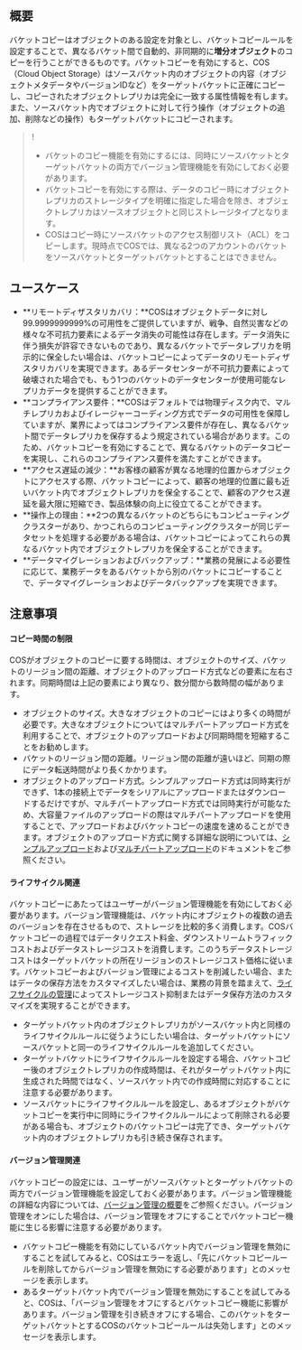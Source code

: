 ## 概要

バケットコピーはオブジェクトのある設定を対象とし、バケットコピールールを設定することで、異なるバケット間で自動的、非同期的に**増分オブジェクト**のコピーを行うことができるものです。バケットコピーを有効にすると、COS（Cloud Object Storage）はソースバケット内のオブジェクトの内容（オブジェクトメタデータやバージョンIDなど）をターゲットバケットに正確にコピーし、コピーされたオブジェクトレプリカは完全に一致する属性情報を有します。また、ソースバケット内でオブジェクトに対して行う操作（オブジェクトの追加、削除などの操作）もターゲットバケットにコピーされます。

>!
>- バケットのコピー機能を有効にするには、同時にソースバケットとターゲットバケットの両方でバージョン管理機能を有効にしておく必要があります。
>- バケットコピーを有効にする際は、データのコピー時にオブジェクトレプリカのストレージタイプを明確に指定した場合を除き、オブジェクトレプリカはソースオブジェクトと同じストレージタイプとなります。
>- COSはコピー時にソースバケットのアクセス制御リスト（ACL）をコピーします。現時点でCOSでは、異なる2つのアカウントのバケットをソースバケットとターゲットバケットとすることはできません。
>



## ユースケース

- **リモートディザスタリカバリ：**COSはオブジェクトデータに対し99.9999999999%の可用性をご提供していますが、戦争、自然災害などの様々な不可抗力要素によるデータ消失の可能性は存在します。データ消失に伴う損失が許容できないものであり、異なるバケットでデータレプリカを明示的に保全したい場合は、バケットコピーによってデータのリモートディザスタリカバリを実現できます。あるデータセンターが不可抗力要素によって破壊された場合でも、もう1つのバケットのデータセンターが使用可能なレプリカデータを提供することができます。
- **コンプライアンス要件：**COSはデフォルトでは物理ディスク内で、マルチレプリカおよびイレージャーコーディング方式でデータの可用性を保障していますが、業界によってはコンプライアンス要件が存在し、異なるバケット間でデータレプリカを保存するよう規定されている場合があります。このため、バケットコピーを有効にすることで、異なるバケットのデータコピーを実現し、これらのコンプライアンス要件を満たすことができます。
- **アクセス遅延の減少：**お客様の顧客が異なる地理的位置からオブジェクトにアクセスする際、バケットコピーによって、顧客の地理的位置に最も近いバケット内でオブジェクトレプリカを保全することで、顧客のアクセス遅延を最大限に短縮でき、製品体験の向上に役立てることができます。
- **操作上の理由：**2つの異なるバケットのどちらにもコンピューティングクラスターがあり、かつこれらのコンピューティングクラスターが同じデータセットを処理する必要がある場合は、バケットコピーによってこれらの異なるバケット内でオブジェクトレプリカを保全することができます。
- **データマイグレーションおよびバックアップ：**業務の発展による必要性に応じて、業務データをあるバケットから別のバケットにコピーすることで、データマイグレーションおよびデータバックアップを実現できます。

## 注意事項

#### コピー時間の制限

COSがオブジェクトのコピーに要する時間は、オブジェクトのサイズ、バケットのリージョン間の距離、オブジェクトのアップロード方式などの要素に左右されます。同期時間は上記の要素により異なり、数分間から数時間の幅があります。

- オブジェクトのサイズ。大きなオブジェクトのコピーにはより多くの時間が必要です。大きなオブジェクトについてはマルチパートアップロード方式を利用することで、オブジェクトのアップロードおよび同期時間を短縮することをお勧めします。
- バケットのリージョン間の距離。リージョン間の距離が遠いほど、同期の際にデータ転送時間がより長くかかります。
- オブジェクトのアップロード方式。シンプルアップロード方式は同時実行ができず、1本の接続上でデータをシリアルにアップロードまたはダウンロードするだけですが、マルチパートアップロード方式では同時実行が可能なため、大容量ファイルのアップロードの際はマルチパートアップロードを使用することで、アップロードおよびバケットコピーの速度を速めることができます。オブジェクトのアップロード方式に関する詳細な説明については、[シンプルアップロード](https://intl.cloud.tencent.com/document/product/436/14113)および[マルチパートアップロード](https://intl.cloud.tencent.com/document/product/436/14112)のドキュメントをご参照ください。

#### ライフサイクル関連

バケットコピーにあたってはユーザーがバージョン管理機能を有効にしておく必要があります。バージョン管理機能は、バケット内にオブジェクトの複数の過去のバージョンを存在させるもので、ストレージを比較的多く消費します。COSバケットコピーの過程ではデータリクエスト料金、ダウンストリームトラフィックコストおよびデータストレージコストを消費します。このうちデータストレージコストはターゲットバケットの所在リージョンのストレージコスト価格に従います。バケットコピーおよびバージョン管理によるコストを削減したい場合、またはデータの保存方法をカスタマイズしたい場合は、業務の背景を踏まえて、[ライフサイクルの管理](https://intl.cloud.tencent.com/document/product/436/17028)によってストレージコスト抑制またはデータ保存方法のカスタマイズを実現することができます。

- ターゲットバケット内のオブジェクトレプリカがソースバケット内と同様のライフサイクルルールに従うようにしたい場合は、ターゲットバケットにソースバケットと同一のライフサイクルルールを追加してください。
- ターゲットバケットにライフサイクルルールを設定する場合、バケットコピー後のオブジェクトレプリカの作成時間は、それがターゲットバケット内に生成された時間ではなく、ソースバケット内での作成時間に対応することに注意する必要があります。
- ソースバケットにライフサイクルルールを設定し、あるオブジェクトがバケットコピーを実行中に同時にライフサイクルルールによって削除される必要がある場合も、オブジェクトのバケットコピーは完了でき、ターゲットバケット内のオブジェクトレプリカも引き続き保存されます。

#### バージョン管理関連

バケットコピーの設定には、ユーザーがソースバケットとターゲットバケットの両方でバージョン管理機能を設定しておく必要があります。バージョン管理機能の詳細な内容については、[バージョン管理の概要](https://intl.cloud.tencent.com/document/product/436/19883)をご参照ください。バージョン管理をオンにした場合は、バージョン管理をオフにすることでバケットコピー機能に生じる影響に注意する必要があります。

- バケットコピー機能を有効にしているバケット内でバージョン管理を無効にすることを試してみると、COSはエラーを返し、「先にバケットコピールールを削除してからバージョン管理を無効にする必要があります」とのメッセージを表示します。
- あるターゲットバケット内でバージョン管理を無効にすることを試してみると、COSは、「バージョン管理をオフにするとバケットコピー機能に影響があります。バージョン管理を引き続きオフにする場合、このバケットをターゲットバケットとするCOSのバケットコピールールは失効します」とのメッセージを表示します。
